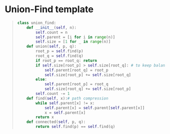 # Union-Find template

> ```python
> class union_find:
>     def __init__(self, n):
>         self.count = n
>         self.parent = [i for i in range(n)]
>         self.size = [1 for _ in range(n)]
>     def union(self, p, q):
>         root_p = self.find(p)
>         root_q = self.find(q)
>         if root_p == root_q: return
>         if self.size[root_p] > self.size[root_q]: # to keep balanced tree
>             self.parent[root_q] = root_p
>             self.size[root_p] += self.size[root_q]
>         else:
>             self.parent[root_p] = root_q
>             self.size[root_q] += self.size[root_p]
>         self.count -= 1
>     def find(self, x):# path compression
>         while self.parent[x] != x:
>             self.parent[x] = self.parent[self.parent[x]]
>             x = self.parent[x]
>         return x
>     def connected(self, p, q):
>         return self.find(p) == self.find(q)
> ```
>
> 

